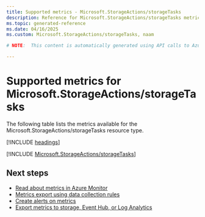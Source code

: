 ```yaml
---
title: Supported metrics - Microsoft.StorageActions/storageTasks
description: Reference for Microsoft.StorageActions/storageTasks metrics in Azure Monitor.
ms.topic: generated-reference
ms.date: 04/16/2025
ms.custom: Microsoft.StorageActions/storageTasks, naam

# NOTE:  This content is automatically generated using API calls to Azure. Any edits made on these files will be overwritten in the next run of the script. 

---
```


  
# Supported metrics for Microsoft.StorageActions/storageTasks
  
The following table lists the metrics available for the Microsoft.StorageActions/storageTasks resource type.  
  
  
[!INCLUDE [headings](~/reusable-content/ce-skilling/azure/includes/azure-monitor/reference/metrics/metrics-headings.md)]  
  
 

[!INCLUDE [Microsoft.StorageActions/storageTasks](~/reusable-content/ce-skilling/azure/includes/azure-monitor/reference/metrics/microsoft-storageactions-storagetasks-metrics-include.md)]  



## Next steps

- [Read about metrics in Azure Monitor](/azure/azure-monitor/data-platform)
- [Metrics export using data collection rules](/azure/azure-monitor/essentials/data-collection-metrics)
- [Create alerts on metrics](/azure/azure-monitor/alerts/alerts-overview)
- [Export metrics to storage, Event Hub, or Log Analytics](/azure/azure-monitor/essentials/platform-logs-overview)
